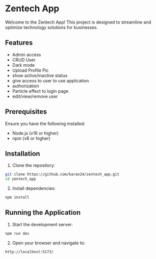 # Zentech App

Welcome to the Zentech App! This project is designed to streamline and optimize technology solutions for businesses.

## Features

- Admin access
- CRUD User
- Dark mode
- Upload Profile Pic
- show active/inactive status
- give access to user to use application
- authorization
- Particle effect to login page
- edit/view/remove user

## Prerequisites

Ensure you have the following installed:

- Node.js (v16 or higher)
- npm (v8 or higher)

## Installation

1. Clone the repository:

```bash
git clone https://github.com/karan24/zentech_app.git
cd zentech_app
```

2. Install dependencies:

```bash
npm install
```

## Running the Application

1. Start the development server:

```bash
npm run dev
```

2. Open your browser and navigate to:

```
http://localhost:5173/
```
